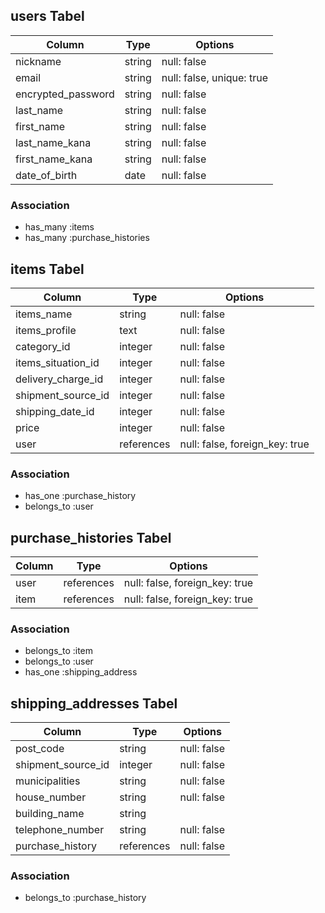 ## users Tabel

|Column              |Type     |Options                    |
|--------------------|---------|---------------------------|
| nickname           | string  | null: false               |
| email              | string  | null: false, unique: true |
| encrypted_password | string  | null: false               |
| last_name          | string  | null: false               |
| first_name         | string  | null: false               |
| last_name_kana     | string  | null: false               |
| first_name_kana    | string  | null: false               |
| date_of_birth      | date    | null: false               |

### Association

- has_many :items
- has_many :purchase_histories

## items Tabel

|Column              |Type        |Options                         |
|--------------------|------------|--------------------------------|
| items_name         | string     | null: false                    |
| items_profile      | text       | null: false                    |
| category_id        | integer    | null: false                    |
| items_situation_id | integer    | null: false                    |
| delivery_charge_id | integer    | null: false                    |
| shipment_source_id | integer    | null: false                    |
| shipping_date_id   | integer    | null: false                    |
| price              | integer    | null: false                    |
| user               | references | null: false, foreign_key: true |

### Association

- has_one :purchase_history
- belongs_to :user

## purchase_histories Tabel

|Column              |Type        |Options                         |
|--------------------|------------|--------------------------------|
| user               | references | null: false, foreign_key: true |
| item               | references | null: false, foreign_key: true |

 ### Association

- belongs_to :item
- belongs_to :user
- has_one :shipping_address

## shipping_addresses Tabel

|Column              |Type        |Options                         |
|--------------------|------------|--------------------------------|
| post_code          | string     | null: false                    |
| shipment_source_id | integer    | null: false                    |
| municipalities     | string     | null: false                    |
| house_number       | string     | null: false                    |
| building_name      | string     |                                |
| telephone_number   | string     | null: false                    |
| purchase_history   | references | null: false                    |

 ### Association

- belongs_to :purchase_history
